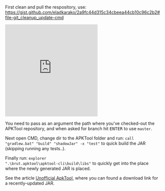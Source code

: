 First clean and pull the respository, use: <a href="https://gist.github.com/eladkarako/2a9fc44d315c34cbeea44cb10c96c2b2#file-git_cleanup_update-cmd">https://gist.github.com/eladkarako/2a9fc44d315c34cbeea44cb10c96c2b2#file-git_cleanup_update-cmd</a>

<iframe type="text/html" charset="UTF-8" loading="eager" lazyload="off" importance="high" 
  src="https://icompile.eladkarako.com/_resources/embed_gist.html?gistuser=eladkarako&gistid=2a9fc44d315c34cbeea44cb10c96c2b2&origin=https%3A%2F%2Ficompile.eladkarako.com&contenteditable=true" 
  referrerpolicy="no-referrer" sandbox="allow-same-origin allow-scripts allow-top-navigation" 
  seamless="false" frameborder="0" marginheight="0" marginwidth="0" scrolling="auto" 
  style="height:300px;"
></iframe>

You need to pass as an argument the path where you've checked-out the APKTool repository, 
and when asked for branch hit <kbd>ENTER</kbd> to use <code>master</code>. 

Next open CMD, change dir to the APKTool folder and run: <code>call "gradlew.bat" "build" "shadowJar" -x "test"</code> to quick build the JAR (skipping running any tests..).

Finally run: <code>explorer ".\brut.apktool\apktool-cli\build\libs"</code> to quickly get into the place where the newly generated JAR is placed.


See the article <a href="https://icompile.eladkarako.com/unofficial-apktool/">Unofficial ApkTool</a>, 
where you can found a download link for a recently-updated JAR.
